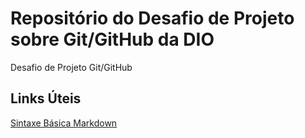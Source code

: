# Repositório do Desafio de Projeto sobre Git/GitHub da DIO
Desafio de Projeto Git/GitHub

## Links Úteis
[Sintaxe Básica Markdown](https://markdown.net.br/sintaxe-basica/)
